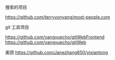 搜索的项目

https://github.com/terryvonyang/most-people.com

git 工具项目

https://github.com/yangyuecho/gitWebFrontend
https://github.com/yangyuecho/gitWeb


美团
https://github.com/Janezhang650/yixiantong


